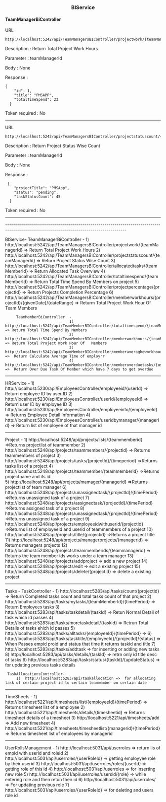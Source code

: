 <h3 align="center">BIService </h3>

<h4>TeamManagerBiController </h4>

URL            

```console
http://localhost:5242/api/TeamManagersBIController/projectwork/{teamManagerId}
```

Description    : Return Total Project Work Hours

Parameter      : teamManagerId

Body           : None
              
Response        :

```console
{
    "id": 1,
    "title": "PMSAPP",
    "totalTimeSpend": 23
  }
```

Token required : No

<hr>

URL            

```console
http://localhost:5242/api/TeamManagersBIController/projectstatuscount/{teamManagerId}
```

Description    : Return Project Status Wise Count

Parameter      : teamManagerId

Body           : None
              
Response       : 

```console
 {
    "projectTitle": "PMSApp",
    "status": "pending",
    "taskStatusCount": 45
  }
```

Token required : No

<hr>
-------------------------------------------------------------------------------------------------------------------------------------------


BIService- 
         TeamManagerBiController -
                                  1) http://localhost:5242/api/TeamManagersBIController/projectwork/{teamManagerId} => Return Total Project Work Hours
                                  2) http://localhost:5242/api/TeamManagersBIController/projectstatuscount/{teamManagerId} => Return Project Status Wise Count
                                  3) http://localhost:5242/api/TeamManagersBIController/allocatedtasks/{teamMemberId} => Return Allocated Task Overview
                                  4) http://localhost:5242/api/TeamManagersBIController/totaltimespend/{teamMemberId} => Return Total Time Spend By Members on project
                                  5) http://localhost:5242/api/TeamManagersBIController/projectpercentage/{projectId} => Return Projects Completion Percentage
                                  6) http://localhost:5242/api/TeamManagersBIController/memberworkhours/{projectId}/{givenDate}/{dateRange} => Returm Total Project Work Hour Of Team Members


         TeamMemberBiController  -
                                 1) http://localhost:5242/api/TeamMemberBIController/totaltimespend/{teamMemberId} => Return Total Time Spend By Members 
                                 2) http://localhost:5242/api/TeamMemberBIController/memberworkhours/{teamMemberId}/{givenDate}/{dateRange} => Return Total Project Work Hour Of   Members
                                 3) http://localhost:5242/api/TeamMemberBIController/memberaveragheworkhours/{userId} =>  Return Calculate Average Time of employrr
                                 4) http://localhost:5242/api/TeamMemberBIController/memberoverduetasks/{userId} =>  Return Over Due Task Of Member which have 7 days to get overdue



 
--------------------------------------------------------------------------------------------------------------------------------------------
          
HRService  - 
            1) http://localhost:5230/api/EmployeesController/employeeid/{userId} => Return employee ID by user ID
            2) http://localhost:5230/api/EmployeesController/userId/{employeeId} => Return user ID by employee ID
            3) http://localhost:5230/api/EmployeesController/employeeinfo/{employeeId} => Returns Employee Detail Information
            4) http://localhost:5230/api/EmployeesController/useridbymanager/{managerId} =>   Return list of employee of that manager id 

--------------------------------------------------------------------------------------------------------------------------------------------

Project  -
           1) http://localhost:5248/api/projects/lists/{teammemberid} =>Returns projectlist of teammember
           2) http://localhost:5248/api/projects/teammembers/{projectid} => Returns teammembers of project
           3) http://localhost:5248/api/projects/tasks/{projectId}/{timeperiod} =>Returns tasks list of a project
           4) http://localhost:5248/api/projects/teammember/{teammemberid} =>Returns projectname and its id  
           5) http://localhost:5248/api/projects/mamager/{managerid} =>Returns projectlist of team manager
           6) http://localhost:5248/api/projects/unassignedtask/{projectId}/{timePeriod} =>Returns unassigned task of a project
           7) http://localhost:5248/api/projects/assignedtask/{projectId}/{timePeriod} =>Returns assigned task of a project
           8) http://localhost:5248/api/projects/unassignedtask/{projectId}/{timePeriod} =>Returns unassigned task of a project
           9) http://localhost:5248/api/projects/employeeidwithuserid/{projectId} =>Returns list of employeeid and userid of teammembers of a project
          10) http://localhost:5248/api/projects/title/{projectid} =>Returns a project title
          11) http://localhost:5248/api/projects/managerprojects/{managerid} => Returns managers projects 
          12) http://localhost:5248/api/projects/teammemberids/{teammanagerid} => Returns the team member ids works under a team manager
          13) http://localhost:5248/api/projects/addproject => add a new project
          14) http://localhost:5248/api/projects/edit => edit a existing project
          15) http://localhost:5248/api/projects/delete/{projectid} => delete a existing project
        

----------------------------------------------------------------------------------------------------------------------------------------------------------

Tasks -
     TaskController -
        1)  http://localhost:5283/api/tasks/count/{projectId}  =>  Return Completed tasks count and total tasks count of that project
        2)  http://localhost:5283/api/tasks/mytasks/{teamMemberId}/{timePeriod} => Return Employees tasks
        3)  http://localhost:5283/api/tasks/taskdetail/{taskId} =>  Retun Normal Detail of task which id passes
        4)  http://localhost:5283/api/tasks/moretaskdetail/{taskId} =>  Retrun Total Details of tasks ehich id passes
        5)  http://localhost:5283/api/tasks/alltasks/{employeeId}/{timePeriod} => 
        6)  http://localhost:5283/api/tasks/tasktitle/{employeeId}/{projectId}/{status} => When Passes empid proid and status that time it returns taskid and title
        7)  http://localhost:5283/api/tasks/addtask => for inserting or adding new tasks
        8)  http://localhost:5283/api/tasks/details/{taskId} =>  retrn only id title desc of tasks
        9)  http://localhost:5283/api/tasks/status/{taskId}/{updateStatus} => for updating previous tasks details

     TaskAllocationsController- 
         1)  http://localhost:5283/api/taskallocation =>  for allocating task of certain project id to certain teammember on certain date


-----------------------------------------------------------------------------------------------------------------------------------------------------------

TimeSheets -
         1) http://localhost:5221/api/timesheets/list/{employeeId}/{timePeriod} => Returns timesheet list of a employee
         2) http://localhost:5221/api/timesheets/details/{timesheetid} => Returns timesheet details of a timesheet
         3) http://localhost:5221/api/timesheets/add => Add new timesheet
         4) http://localhost:5221/api/timesheets/timesheetlist/{managerid}/{timePeriod} => Returns timesheet list of employees by managerid

----------------------------------------------------------------------------------------------------------------------------------------------------------------

UserRollsManagement -
         1)  http://localhost:5031/api/userroles => return lis of empid with userid and roleid 
         2)  http://localhost:5031/api/userroles/{userRoleId} => getting employyee role by their userid
         3)  http://localhost:5031/api/userroles/roles/{userId} => getting role of this id
         4)  http://localhost:5031/api/userroles                =>  for inserting new role
         5)  http://localhost:5031/api/userroles/usersid/{role} => while entering role and then retun their id 
         6)  http://localhost:5031/api/userroles/               => For updating previous role 
         7)  http://localhost:5031/api/userroles/{userRoleId} =>  for deleting and users role id